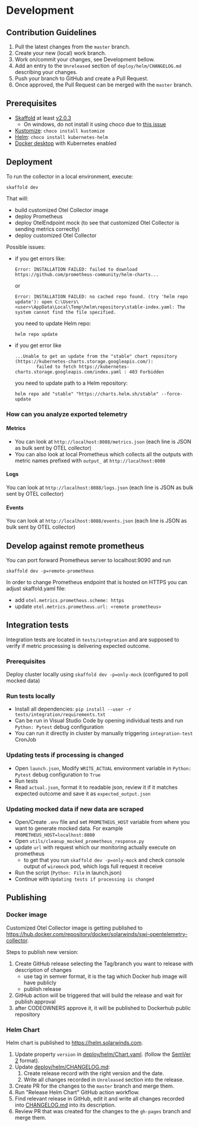 # Development

## Contribution Guidelines

1. Pull the latest changes from the `master` branch.
2. Create your new (local) work branch.
3. Work on/commit your changes, see Development bellow.
4. Add an entry to the `Unreleased` section of `deploy/helm/CHANGELOG.md` describing your changes.
5. Push your branch to GitHub and create a Pull Request.
6. Once approved, the Pull Request can be merged with the `master` branch.

## Prerequisites

- [Skaffold](https://skaffold.dev) at least [v2.0.3](https://github.com/GoogleContainerTools/skaffold/releases/tag/v2.0.3)
  - On windows, do not install it using choco due to [this issue](https://github.com/GoogleContainerTools/skaffold/issues/4058)
- [Kustomize](https://kustomize.io): `choco install kustomize`
- [Helm](https://helm.sh): `choco install kubernetes-helm`
- [Docker desktop](https://www.docker.com/products/docker-desktop) with Kubernetes enabled

## Deployment

To run the collector in a local environment, execute:

```shell
skaffold dev
```

That will:

- build customized Otel Collector image
- deploy Prometheus
- deploy OtelEndpoint mock (to see that customized Otel Collector is sending metrics correctly)
- deploy customized Otel Collector

Possible issues:

- if you get errors like:

  ```text
  Error: INSTALLATION FAILED: failed to download https://github.com/prometheus-community/helm-charts...
  ```

  or

  ```text
  Error: INSTALLATION FAILED: no cached repo found. (try 'helm repo update'): open C:\Users\<user>\AppData\Local\Temp\helm\repository\stable-index.yaml: The system cannot find the file specified.
  ```

  you need to update Helm repo:

  ```shell
  helm repo update
  ```

- if you get error like

  ```text
  ...Unable to get an update from the "stable" chart repository (https://kubernetes-charts.storage.googleapis.com/):
          failed to fetch https://kubernetes-charts.storage.googleapis.com/index.yaml : 403 Forbidden
  ```

  you need to update path to a Helm repository:

  ```shell
  helm repo add "stable" "https://charts.helm.sh/stable" --force-update
  ```
### How can you analyze exported telemetry
#### Metrics
* You can look at `http://localhost:8088/metrics.json` (each line is JSON as bulk sent by OTEL collector)
* You can also look at local Prometheus which collects all the outputs with metric names prefixed with `output_` at `http://localhost:8080`

#### Logs
You can look at `http://localhost:8088/logs.json` (each line is JSON as bulk sent by OTEL collector)

#### Events
You can look at `http://localhost:8088/events.json` (each line is JSON as bulk sent by OTEL collector)

## Develop against remote prometheus

You can port forward Prometheus server to localhost:9090 and run

```shell
skaffold dev -p=remote-prometheus
```

In order to change Prometheus endpoint that is hosted on HTTPS you can adjust skaffold.yaml file:

- add `otel.metrics.prometheus.scheme: https`
- update `otel.metrics.prometheus.url: <remote prometheus>`

## Integration tests
Integration tests are located in `tests/integration` and are supposed to verify if metric processing is delivering expected outcome.

### Prerequisites
Deploy cluster locally using `skaffold dev -p=only-mock` (configured to poll mocked data)
### Run tests locally
* Install all dependencies: `pip install --user -r tests/integration/requirements.txt` 
* Can be run in Visual Studio Code by opening individual tests and run `Python: Pytest` debug configuration
* You can run it directly in cluster by manually triggering `integration-test` CronJob

### Updating tests if processing is changed
* Open `launch.json`, Modify `WRITE_ACTUAL` environment variable in `Python: Pytest` debug configuration to `True`
* Run tests
* Read `actual.json`, format it to readable json, review it if it matches expected outcome and save it as `expected_output.json`

### Updating mocked data if new data are scraped
* Open/Create `.env` file and set `PROMETHEUS_HOST` variable from where you want to generate mocked data. For example `PROMETHEUS_HOST=localhost:8080`
* Open `utils/cleanup_mocked_prometheus_response.py`
* update `url` with request which our monitoring actually execute on prometheus
  * to get that you run `skaffold dev -p=only-mock` and check console output of `wiremock` pod, which logs full request it receive
* Run the script (`Python: File` in launch.json)
* Continue with `Updating tests if processing is changed`

## Publishing

### Docker image

Customized Otel Collector image is getting published to <https://hub.docker.com/repository/docker/solarwinds/swi-opentelemetry-collector>.

Steps to publish new version:

1. Create GitHub release selecting the Tag/branch you want to release with description of changes
   - use tag in semver format, it is the tag which Docker hub image will have publicly
   - publish release
2. GitHub action will be triggered that will build the release and wait for publish approval
3. after CODEOWNERS approve it, it will be published to Dockerhub public repository

### Helm Chart

Helm chart is published to <https://helm.solarwinds.com>.

1. Update property `version` in [deploy/helm/Chart.yaml](deploy/helm/Chart.yaml). (follow the [SemVer 2](https://semver.org/spec/v2.0.0.html) format).
2. Update [deploy/helm/CHANGELOG.md](deploy/helm/CHANGELOG.md):
   1. Create release record with the right version and the date.
   2. Write all changes recorded in `Unreleased` section into the release.
3. Create PR for the changes to the `master` branch and merge them.
4. Run "Release Helm Chart" GitHub action workflow.
5. Find relevant release in GitHub, edit it and write all changes recorded into [CHANGELOG.md](deploy/helm/CHANGELOG.md) into its description.
6. Review PR that was created for the changes to the `gh-pages` branch and merge them.
